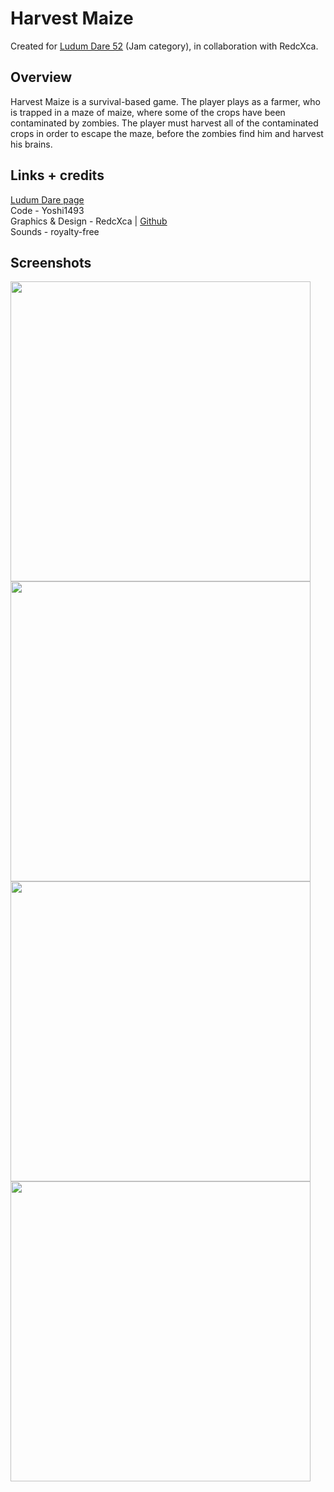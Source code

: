 # Harvest Maize
Created for [Ludum Dare 52](https://ldjam.com/events/ludum-dare/52) (Jam category), in collaboration with RedcXca.

## Overview
Harvest Maize is a survival-based game. The player plays as a farmer, who is trapped in a maze of maize, where some of the crops have been contaminated by zombies. The player must harvest all of the contaminated crops in order to escape the maze, before the zombies find him and harvest his brains.

## Links + credits
[Ludum Dare page](https://ldjam.com/events/ludum-dare/52/harvest-maize)  
Code - Yoshi1493  
Graphics & Design - RedcXca | [Github](https://github.com/RedcXca)  
Sounds - royalty-free

## Screenshots
<img src="https://user-images.githubusercontent.com/19334363/225126637-ddedca99-383a-4f54-a6e4-b893336bbd9b.png" width=480> <img src="https://user-images.githubusercontent.com/19334363/225126651-4248bbdb-290b-4d76-ab6e-47a639ae05d1.png" width=480>
<img src="https://user-images.githubusercontent.com/19334363/225126670-516db7eb-4398-4639-90c9-28da98b6d480.png" width=480> <img src="https://user-images.githubusercontent.com/19334363/225126678-4c7dfb1b-9872-44dd-b6b8-87dfeff8cbbc.png" width=480>
